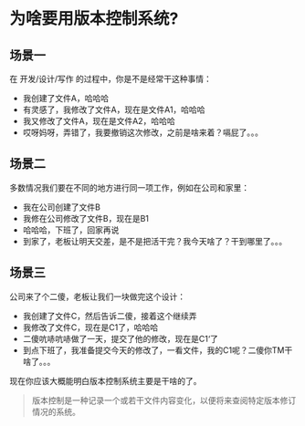 # 为啥要用版本控制系统?

## 场景一
在 开发/设计/写作 的过程中，你是不是经常干这种事情：

* 我创建了文件A，哈哈哈
* 有灵感了，我修改了文件A，现在是文件A1，哈哈哈
* 我又修改了文件A，现在是文件A2，哈哈哈
* 哎呀妈呀，弄错了，我要撤销这次修改，之前是啥来着？嗝屁了。。。

## 场景二
多数情况我们要在不同的地方进行同一项工作，例如在公司和家里：

* 我在公司创建了文件B
* 我修在公司修改了文件B，现在是B1
* 哈哈哈，下班了，回家再说
* 到家了，老板让明天交差，是不是把活干完？我今天啥了？干到哪里了。。。

## 场景三
公司来了个二傻，老板让我们一块做完这个设计：

* 我创建了文件C，然后告诉二傻，接着这个继续弄
* 我修改了文件C，现在是C1了，哈哈哈
* 二傻吭哧吭哧做了一天，提交了他的修改，现在是C1‘了
* 到点下班了，我准备提交今天的修改了，一看文件，我的C1呢？二傻你TM干啥了。。。

现在你应该大概能明白版本控制系统主要是干啥的了。
> 版本控制是一种记录一个或若干文件内容变化，以便将来查阅特定版本修订情况的系统。
